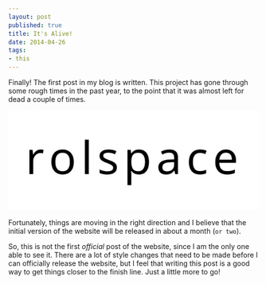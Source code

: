 ```yaml
---
layout: post
published: true
title: It's Alive!
date: 2014-04-26
tags:
- this
---
```

Finally! The first post in my blog is written. This project has gone through some rough times in the past year, to the point that it was almost left for dead a couple of times.

<img class="center-block img-responsive lazyload" src="/assets/170213/logo.jpg" alt="Rolspace" />

Fortunately, things are moving in the right direction and I believe that the initial version of the website will be released in about a month (`or two`).

<!--more-->

So, this is not the first <em>official</em> post of the website, since I am the only one able to see it. There are a lot of style changes that need to be made before I can officially release the website, but I feel that writing this post is a good way to get things closer to the finish line. Just a little more to go!